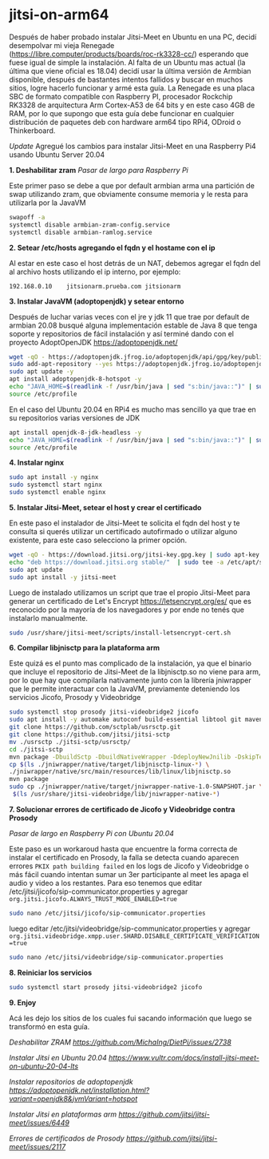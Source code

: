 # jitsi-on-arm64
Después de haber probado instalar Jitsi-Meet en Ubuntu en una PC, decidí desempolvar mi vieja Renegade (https://libre.computer/products/boards/roc-rk3328-cc/) esperando que fuese igual de simple la instalación. Al falta de un Ubuntu mas actual (la última que viene oficial es 18.04) decidí usar la última versión de Armbian disponible, después de bastantes intentos fallidos y buscar en muchos sitios, logre hacerlo funcionar y armé esta guía. La Renegade es una placa SBC de formato compatible con Raspberry PI, procesador Rockchip RK3328 de arquitectura Arm Cortex-A53 de 64 bits y en este caso 4GB de RAM, por lo que supongo que esta guía debe funcionar en cualquier distribución de paquetes deb con hardware arm64 tipo RPi4, ODroid o Thinkerboard.

*Update* Agregué los cambios para instalar Jitsi-Meet en una Raspberry Pi4 usando Ubuntu Server 20.04

**1. Deshabilitar zram**
*Pasar de largo para Raspberry Pi*

Este primer paso se debe a que por default armbian arma una partición de swap utilizando zram, que obviamente consume memoria y le resta para utilizarla por la JavaVM

```bash
swapoff -a
systemctl disable armbian-zram-config.service
systemctl disable armbian-ramlog.service
```

**2. Setear /etc/hosts agregando el fqdn y el hostame con el ip**

Al estar en este caso el host detrás de un NAT, debemos agregar el fqdn del al archivo hosts utilizando el ip interno, por ejemplo:

    192.168.0.10 	jitsionarm.prueba.com jitsionarm

**3. Instalar JavaVM (adoptopenjdk) y setear entorno**

Después de luchar varias veces con el jre y jdk 11 que trae por default de armbian 20.08 busqué alguna implementación estable de Java 8 que tenga soporte y repositorios de fácil instalación y así terminé dando con el proyecto AdoptOpenJDK https://adoptopenjdk.net/

```bash
wget -qO - https://adoptopenjdk.jfrog.io/adoptopenjdk/api/gpg/key/public | sudo apt-key add -
sudo add-apt-repository --yes https://adoptopenjdk.jfrog.io/adoptopenjdk/deb/
sudo apt update -y
apt install adoptopenjdk-8-hotspot -y
echo "JAVA_HOME=$(readlink -f /usr/bin/java | sed "s:bin/java::")" | sudo tee -a /etc/profile
source /etc/profile
```
En el caso del Ubuntu 20.04 en RPi4 es mucho mas sencillo ya que trae en su repositorios varias versiones de JDK

```bash
apt install openjdk-8-jdk-headless -y
echo "JAVA_HOME=$(readlink -f /usr/bin/java | sed "s:bin/java::")" | sudo tee -a /etc/profile
source /etc/profile
```

**4. Instalar nginx**

```bash
sudo apt install -y nginx
sudo systemctl start nginx
sudo systemctl enable nginx
```

**5. Instalar Jitsi-Meet, setear el host y crear el certificado**

En este paso el instalador de Jitsi-Meet te solicita el fqdn del host y te consulta si querés utilizar un certificado autofirmado o utilizar alguno existente, para este caso selecciono la primer opción.

```bash
wget -qO - https://download.jitsi.org/jitsi-key.gpg.key | sudo apt-key add -
echo "deb https://download.jitsi.org stable/"  | sudo tee -a /etc/apt/sources.list.d/jitsi-stable.list
sudo apt update
sudo apt install -y jitsi-meet
```

Luego de instalado utilizamos un script que trae el propio Jitsi-Meet para generar un certificado de Let's Encrypt https://letsencrypt.org/es/ que es reconocido por la mayoría de los navegadores y por ende no tenés que instalarlo manualmente.

```bash
sudo /usr/share/jitsi-meet/scripts/install-letsencrypt-cert.sh
```

**6. Compilar libjnisctp para la plataforma arm**

Este quizá es el punto mas complicado de la instalación, ya que el binario que incluye el repositorio de Jitsi-Meet de la libjnisctp.so no viene para arm, por lo que hay que compilarla nativamente junto con la librería jniwrapper que le permite interactuar con la JavaVM, previamente deteniendo los servicios Jicofo, Prosody y Videobridge

```bash
sudo systemctl stop prosody jitsi-videobridge2 jicofo
sudo apt install -y automake autoconf build-essential libtool git maven m4
git clone https://github.com/sctplab/usrsctp.git
git clone https://github.com/jitsi/jitsi-sctp
mv ./usrsctp ./jitsi-sctp/usrsctp/
cd ./jitsi-sctp
mvn package -DbuildSctp -DbuildNativeWrapper -DdeployNewJnilib -DskipTests
cp $(ls ./jniwrapper/native/target/libjnisctp-linux-*) \
./jniwrapper/native/src/main/resources/lib/linux/libjnisctp.so
mvn package
sudo cp ./jniwrapper/native/target/jniwrapper-native-1.0-SNAPSHOT.jar \
 $(ls /usr/share/jitsi-videobridge/lib/jniwrapper-native-*)
```

**7. Solucionar errores de certificado de Jicofo y Videobridge contra Prosody**

*Pasar de largo en Raspberry Pi con Ubuntu 20.04* 

Este paso es un workaroud hasta que encuentre la forma correcta de instalar el certificado en Prosody, la falla se detecta cuando aparecen errores `PKIX path building failed` en los logs de Jicofo y Videobridge o más fácil cuando intentan sumar un 3er participante al meet les apaga el audio y video a los restantes. Para eso tenemos que editar /etc/jitsi/jicofo/sip-communicator.properties y agregar `org.jitsi.jicofo.ALWAYS_TRUST_MODE_ENABLED=true`

```bash
sudo nano /etc/jitsi/jicofo/sip-communicator.properties
```
luego editar /etc/jitsi/videobridge/sip-communicator.properties y agregar `org.jitsi.videobridge.xmpp.user.SHARD.DISABLE_CERTIFICATE_VERIFICATION=true`

```bash
sudo nano /etc/jitsi/videobridge/sip-communicator.properties
```

**8. Reiniciar los servicios**

```bash
sudo systemctl start prosody jitsi-videobridge2 jicofo
```

**9. Enjoy**

Acá les dejo los sitios de los cuales fui sacando información que luego se transformó en esta guía.

*Deshabilitar ZRAM https://github.com/MichaIng/DietPi/issues/2738*

*Instalar Jitsi en Ubuntu 20.04 https://www.vultr.com/docs/install-jitsi-meet-on-ubuntu-20-04-lts*

*Instalar repositorios de adoptopenjdk https://adoptopenjdk.net/installation.html?variant=openjdk8&jvmVariant=hotspot*

*Instalar Jitsi en plataformas arm https://github.com/jitsi/jitsi-meet/issues/6449*

*Errores de certificados de Prosody https://github.com/jitsi/jitsi-meet/issues/2117*

